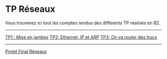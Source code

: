 # TP Réseaux

Vous trouverez ici tout les comptes rendus des différents TP réalisés en B2.

---

[TP1 : Mise en jambes](https://github.com/UnEpicier/TP-Linux/blob/main/B2/TP1/README.md)
[TP2: Ethernet, IP et ARP](https://github.com/UnEpicier/TP-Linux/blob/main/B2/TP1/README.md)
[TP3: On va router des trucs](https://github.com/UnEpicier/TP-Linux/blob/main/B2/TP3/README.md)

---

[Projet Final Réseaux](https://ytrack.learn.ynov.com/git/AVASSEUR2/Reseaux-GameDev-B2)
